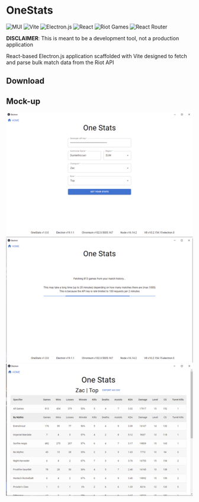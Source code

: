 # OneStats

![MUI](https://img.shields.io/badge/MUI-%230081CB.svg?style=for-the-badge&logo=mui&logoColor=white)
![Vite](https://img.shields.io/badge/vite-%23646CFF.svg?style=for-the-badge&logo=vite&logoColor=white)
![Electron.js](https://img.shields.io/badge/Electron-191970?style=for-the-badge&logo=Electron&logoColor=white)
![React](https://img.shields.io/badge/react-%2320232a.svg?style=for-the-badge&logo=react&logoColor=%2361DAFB)
![Riot Games](https://img.shields.io/badge/riotgames-D32936.svg?style=for-the-badge&logo=riotgames&logoColor=white)
![React Router](https://img.shields.io/badge/React_Router-CA4245?style=for-the-badge&logo=react-router&logoColor=white)

**DISCLAIMER**: This is meant to be a development tool, not a production application

React-based Electron.js application scaffolded with Vite designed to fetch and parse bulk match data from the Riot API

## Download

## Mock-up

![Landing page form for app use](/assets/OneStats-form.png)
![Progress page while fetching match data](/assets/OneStats-loading.png)
![Results page with parsed data](/assets/OneStats-results.png)
